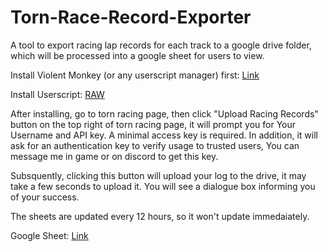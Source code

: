 # Torn-Race-Record-Exporter

A tool to export racing lap records for each track to a google drive folder, which will be processed into a google sheet for users to view.

Install Violent Monkey (or any userscript manager) first: [Link](https://violentmonkey.github.io/get-it/)

Install Userscript: [RAW](https://github.com/MK07/Torn-Race-Record-Exporter/raw/refs/heads/main/Race%20Exporter.user.js)

After installing, go to torn racing page, then click "Upload Racing Records" button on the top right of torn racing page, it will prompt you for Your Username and API key. A minimal access key is required.
In addition, it will ask for an authentication key to verify usage to trusted users, You can message me in game or on discord to get this key.

Subsquently, clicking this button will upload your log to the drive, it may take a few seconds to upload it. You will see a dialogue box informing you of your success.

The sheets are updated every 12 hours, so it won't update immedaiately.

Google Sheet: [Link](https://docs.google.com/spreadsheets/d/18cKMqyWrXA9O-7aA1wXpI3972xVrzAXms8-PhzKenzI/edit?usp=sharing)
